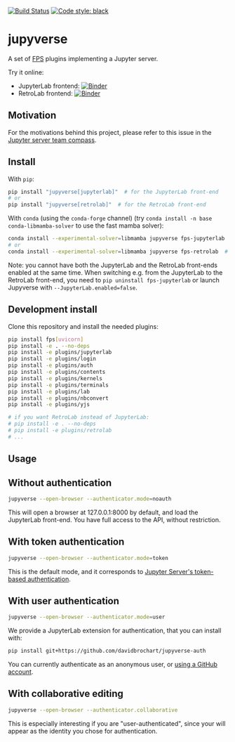[![Build Status](https://github.com/jupyter-server/jupyverse/workflows/CI/badge.svg)](https://github.com/jupyter-server/jupyverse/actions)
[![Code style: black](https://img.shields.io/badge/code%20style-black-000000.svg)](https://github.com/psf/black)

# jupyverse

A set of [FPS](https://github.com/jupyter-server/fps) plugins implementing a Jupyter server.

Try it online:
- JupyterLab frontend: [![Binder](https://mybinder.org/badge_logo.svg)](https://mybinder.org/v2/gh/jupyter-server/jupyverse/HEAD?urlpath=jupyverse-jlab)
- RetroLab frontend: [![Binder](https://mybinder.org/badge_logo.svg)](https://mybinder.org/v2/gh/jupyter-server/jupyverse/HEAD?urlpath=jupyverse-rlab)


## Motivation

For the motivations behind this project, please refer to this issue in the
[Jupyter server team compass](https://github.com/jupyter-server/team-compass/issues/11).

## Install

With `pip`:
```bash
pip install "jupyverse[jupyterlab]"  # for the JupyterLab front-end
# or
pip install "jupyverse[retrolab]"  # for the RetroLab front-end
```

With `conda` (using the `conda-forge` channel) (try `conda install -n base conda-libmamba-solver` to use the fast mamba solver):
```bash
conda install --experimental-solver=libmamba jupyverse fps-jupyterlab  # for the JupyterLab front-end
# or
conda install --experimental-solver=libmamba jupyverse fps-retrolab  # for the RetroLab front-end
```

Note: you cannot have both the JupyterLab and the RetroLab front-ends enabled at the same time.
When switching e.g. from the JupyterLab to the RetroLab front-end, you need to
`pip uninstall fps-jupyterlab` or launch Jupyverse with `--JupyterLab.enabled=false`.

## Development install

Clone this repository and install the needed plugins:

```bash
pip install fps[uvicorn]
pip install -e . --no-deps
pip install -e plugins/jupyterlab
pip install -e plugins/login
pip install -e plugins/auth
pip install -e plugins/contents
pip install -e plugins/kernels
pip install -e plugins/terminals
pip install -e plugins/lab
pip install -e plugins/nbconvert
pip install -e plugins/yjs

# if you want RetroLab instead of JupyterLab:
# pip install -e . --no-deps
# pip install -e plugins/retrolab
# ...
```

## Usage

## Without authentication

```bash
jupyverse --open-browser --authenticator.mode=noauth
```

This will open a browser at 127.0.0.1:8000 by default, and load the JupyterLab front-end.
You have full access to the API, without restriction.

## With token authentication

```bash
jupyverse --open-browser --authenticator.mode=token
```

This is the default mode, and it corresponds to
[Jupyter Server's token-based authentication](https://jupyter-server.readthedocs.io/en/latest/operators/security.html#security-in-the-jupyter-server).

## With user authentication

```bash
jupyverse --open-browser --authenticator.mode=user
```

We provide a JupyterLab extension for authentication, that you can install with:

```bash
pip install git+https://github.com/davidbrochart/jupyverse-auth
```

You can currently authenticate as an anonymous user, or
[using a GitHub account](https://github.com/davidbrochart/jupyverse-auth#authentication-with-github).

## With collaborative editing

```bash
jupyverse --open-browser --authenticator.collaborative
```

This is especially interesting if you are "user-authenticated", since your will appear as the
identity you chose for authentication.
